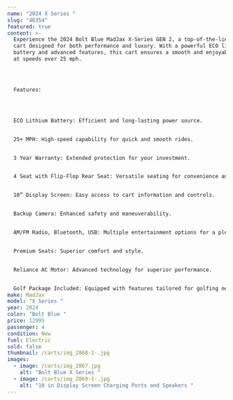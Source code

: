 ```yaml
---
name: "2024 X Series "
slug: "46354"
featured: true
content: >-
  Experience the 2024 Bolt Blue MadJax X-Series GEN 2, a top-of-the-line golf
  cart designed for both performance and luxury. With a powerful ECO lithium
  battery and advanced features, this cart ensures a smooth and enjoyable ride
  at speeds over 25 mph.




  Features:




  ECO Lithium Battery: Efficient and long-lasting power source.


  25+ MPH: High-speed capability for quick and smooth rides.


  3 Year Warranty: Extended protection for your investment.


  4 Seat with Flip-Flop Rear Seat: Versatile seating for convenience and extra cargo space.


  10” Display Screen: Easy access to cart information and controls.


  Backup Camera: Enhanced safety and maneuverability.


  AM/FM Radio, Bluetooth, USB: Multiple entertainment options for a pleasant ride.


  Premium Seats: Superior comfort and style.


  Reliance AC Motor: Advanced technology for superior performance.


  Golf Package Included: Equipped with features tailored for golfing needs.
make: MadJax
model: "X Series "
year: 2024
color: "Bolt Blue "
price: 12995
passenger: 4
condition: New
fuel: Electric
sold: false
thumbnail: /carts/img_2868-1-.jpg
images:
  - image: /carts/img_2867.jpg
    alt: "Bolt Blue X Series "
  - image: /carts/img_2869-1-.jpg
    alt: "10 in Display Screen Charging Ports and Speakers "
---
```

